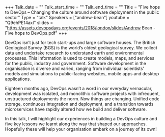 +++
Talk_date = ""
Talk_start_time = ""
Talk_end_time = ""
Title = "Five hops to DevOps – Changing the culture around software deployment in the public sector"
Type = "talk"
Speakers = ["andrew-bean"]
youtube = "Q9ehPE14axI"
slides = "https://assets.devopsdays.org/events/2018/london/slides/Andrew Bean - Five hops to DevOps.pdf"
+++

DevOps isn’t just for tech start-ups and large software houses.  The British Geological Survey (BGS) is the world’s oldest geological survey.  We collect data and undertake research to understand earth and environmental processes.  This information is used to create models, maps, and services for the public, industry and government.  Software development in the organisation is diverse and varied, ranging from individual scientists’ models and simulations to public-facing websites, mobile apps and desktop applications.

Eighteen months ago, DevOps wasn’t a word in our everyday vernacular, development was isolated, and monolithic software projects with infrequent, unstructured deployments the norm.  Now things are changing.  Unified code storage, continuous integration and deployment, and a transition towards microservices have rapidly altered how we build and deliver software.

In this talk, I will highlight our experiences in building a DevOps culture and five key lessons we learnt along the way that shaped our approaches.  Hopefully these will help your organisation embark on a journey of its own!
